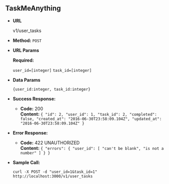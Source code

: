 **TaskMeAnything**
----

* **URL**

  v1/user_tasks

* **Method:**
  `POST`

*  **URL Params**

   **Required:**

   `user_id=[integer]`
   `task_id=[integer]`

* **Data Params**

  `{user_id:integer, task_id:integer}`

* **Success Response:**

  * **Code:** 200 <br />
    **Content:** `{
  "id": 2,
  "user_id": 1,
  "task_id": 2,
  "completed": false,
  "created_at": "2016-06-30T23:58:09.104Z",
  "updated_at": "2016-06-30T23:58:09.104Z"
}`

* **Error Response:**

  * **Code:** 422 UNAUTHORIZED <br />
    **Content:** `{
  "errors": {
    "user_id": [
      "can't be blank",
      "is not a number"
    ]
  }
}`


* **Sample Call:**

  `curl -X POST -d "user_id=1&task_id=1" http://localhost:3000/v1/user_tasks`
